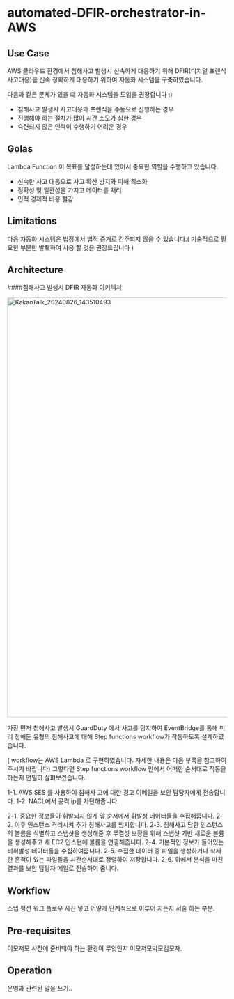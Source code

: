 # automated-DFIR-orchestrator-in-AWS
## Use Case
AWS 클라우드 환경에서 침해사고 발생시 신속하게 대응하기 위해 DFIR(디지털 포렌식 사고대응)을 신속 정확하게 대응하기 위하여 자동화 시스템을 구축하였습니다.

다음과 같은 문제가 있을 떄 자동화 시스템을 도입을 권장합니다 :)
- 침해사고 발생시 사고대응과 포렌식을 수동으로 진행하는 경우
- 진행해야 하는 절차가 많아 시간 소모가 심한 경우 
- 숙련되지 않은 인력이 수행하기 어려운 경우

## Golas
Lambda Function 이 목표를 달성하는데 있어서 중요한 역할을 수행하고 있습니다.

- 신속한 사고 대응으로 사고 확산 방지와 피해 최소화
- 정확성 및 일관성을 가지고 데이터를 처리
- 인적 경제적 비용 절감

## Limitations
다음 자동화 시스템은 법정에서 법적 증거로 간주되지 않을 수 있습니다.( 기술적으로 필요한 부분만 발췌하여 사용 할 것을 권장드립니다 ) 

## Architecture
####침해사고 발생시 DFIR 자동화 아키텍쳐 


<img width="964" alt="KakaoTalk_20240826_143510493" src="https://github.com/user-attachments/assets/8a4f63db-2329-49b2-8e37-7070bb597e48">


가장 먼저 침해사고 발생시 GuardDuty 에서 사고를 탐지하여 EventBridge를 통해 미리 정해둔 유형의 침해사고에 대해 Step functions workflow가 작동하도록 설계하였습니다. 


( workflow는 AWS Lambda 로 구현하였습니다. 자세한 내용은 다음 부록을 참고하여 주시기 바랍니다) 
그렇다면 Step functions workflow 안에서 어떠한 순서대로 작동을 하는지 면밀히 살펴보겠습니다. 


1-1. AWS SES 를 사용하여 침해사
고에 대한 경고 이메일을 보안 담당자에게 전송합니다.
1-2. NACL에서 공격 ip를 차단해줍니다.  


2-1. 중요한 정보들이 휘발되지 않게 앞 순서에서 휘발성 데이터들을 수집해줍니다. 
2-2. 이후 인스턴스 격리시켜 추가 침해사고를 방지합니다.
2-3. 침해사고 당한 인스턴스의 볼륨을 식별하고 스냅샷을 생성해준 후 무결성 보장을 위해 스냅샷 기반 새로운 볼륨을 생성해주고 새 EC2 인스턴에 볼륨을 연결해줍니다.
2-4. 기본적인 정보가 들어있는 비휘발성 데이터들을 수집하여줍니다.
2-5. 수집한 데이터 중 파일을 생성하거나 삭제한 흔적이 있는 파일들을 시간순서대로 정렬하여 저장합니다. 
2-6. 위에서 분석을 마친 결과를 보안 담당자 메일로 전송하여 줍니다. 
 
## Workflow
스텝 펑션 워크 플로우 사진 넣고 어떻게 단계적으로 이루어 지는지 서술 하는 부분. 

## Pre-requisites 
이모저모 사전에 준비돼야 하는 환경이 무엇인지 이모저모박모김모자.

## Operation
운영과 관련된 말을 쓰기.. 
